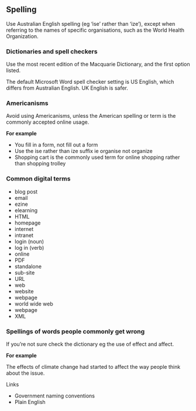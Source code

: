 ---
---
## Spelling

Use Australian English spelling (eg ‘ise’ rather than ‘ize’), except when referring to the names of specific organisations, such as the World Health Organization.

### Dictionaries and spell checkers

Use the most recent edition of the Macquarie Dictionary, and the first option listed.

The default Microsoft Word spell checker setting is US English, which differs from Australian English. UK English is safer.

### Americanisms

Avoid using Americanisms, unless the American spelling or term is the commonly accepted online usage.

**For example**
- You fill in a form, not fill out a form
- Use the ise rather than ize suffix ie organise not organize
- Shopping cart is the commonly used term for online shopping rather than shopping trolley

### Common digital terms

- blog post
- email
- ezine
- elearning
- HTML
- homepage
- internet
- intranet
- login (noun)
- log in (verb)
- online
- PDF
- standalone
- sub-site
- URL
- web
- website
- webpage
- world wide web
- webpage
- XML

### Spellings of words people commonly get wrong
If you’re not sure check the dictionary eg the use of effect and affect.

**For example**

The effects of climate change had started to affect the way people think about the issue.

Links

- Government naming conventions
- Plain English
